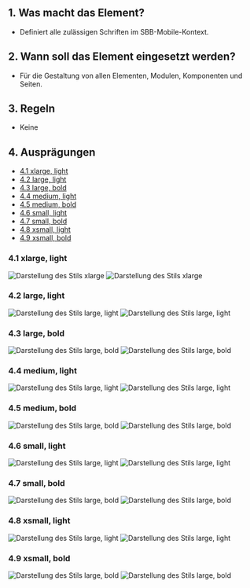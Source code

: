 ## 1. Was macht das Element?
*   Definiert alle zulässigen Schriften im SBB-Mobile-Kontext.

## 2. Wann soll das Element eingesetzt werden?
*   Für die Gestaltung von allen Elementen, Modulen, Komponenten und Seiten.

## 3. Regeln
*   Keine

## 4. Ausprägungen
*   [4.1 xlarge, light](#xlarge-light)
*   [4.2 large, light](#large-light)
*   [4.3 large, bold](#large-bold)
*   [4.4 medium, light](#medium-light)
*   [4.5 medium, bold](#medium-bold)
*   [4.6 small, light](#small-light)
*   [4.7 small, bold](#small-bold)
*   [4.8 xsmall, light](#xsmall-light)
*   [4.9 xsmall, bold](#xsmall-bold)


### <a name="xlarge-light"></a>4.1 xlarge, light
![Darstellung des Stils xlarge](https://raw.githubusercontent.com/sbb-design-systems/design-system-mobile-documentation/doku-update/documentation/typography/images/x-large-light.png 'class: image light')
![Darstellung des Stils xlarge](https://raw.githubusercontent.com/sbb-design-systems/design-system-mobile-documentation/doku-update/documentation/typography/images/x-large-dark.png 'class: image dark hide')

### <a name="large-light"></a>4.2 large, light
![Darstellung des Stils large, light](https://raw.githubusercontent.com/sbb-design-systems/design-system-mobile-documentation/doku-update/documentation/typography/images/large-light-light.png 'class: image light')
![Darstellung des Stils large, light](https://raw.githubusercontent.com/sbb-design-systems/design-system-mobile-documentation/doku-update/documentation/typography/images/large-light-dark.png 'class: image dark hide')

### <a name="large-bold"></a>4.3 large, bold
![Darstellung des Stils large, bold](https://raw.githubusercontent.com/sbb-design-systems/design-system-mobile-documentation/doku-update/documentation/typography/images/large-bold-light.png 'class: image light')
![Darstellung des Stils large, bold](https://raw.githubusercontent.com/sbb-design-systems/design-system-mobile-documentation/doku-update/documentation/typography/images/large-bold-dark.png 'class: image dark hide')

### <a name="medium-light"></a>4.4 medium, light
![Darstellung des Stils large, light](https://raw.githubusercontent.com/sbb-design-systems/design-system-mobile-documentation/doku-update/documentation/typography/images/medium-light-light.png 'class: image light')
![Darstellung des Stils large, light](https://raw.githubusercontent.com/sbb-design-systems/design-system-mobile-documentation/doku-update/documentation/typography/images/medium-light-dark.png 'class: image dark hide')

### <a name="medium-bold"></a>4.5 medium, bold
![Darstellung des Stils large, bold](https://raw.githubusercontent.com/sbb-design-systems/design-system-mobile-documentation/doku-update/documentation/typography/images/medium-bold-light.png 'class: image light')
![Darstellung des Stils large, bold](https://raw.githubusercontent.com/sbb-design-systems/design-system-mobile-documentation/doku-update/documentation/typography/images/medium-bold-dark.png 'class: image dark hide')

### <a name="small-light"></a>4.6 small, light
![Darstellung des Stils large, light](https://raw.githubusercontent.com/sbb-design-systems/design-system-mobile-documentation/doku-update/documentation/typography/images/small-light-light.png 'class: image light')
![Darstellung des Stils large, light](https://raw.githubusercontent.com/sbb-design-systems/design-system-mobile-documentation/doku-update/documentation/typography/images/small-light-dark.png 'class: image dark hide')

### <a name="small-bold"></a>4.7 small, bold
![Darstellung des Stils large, bold](https://raw.githubusercontent.com/sbb-design-systems/design-system-mobile-documentation/doku-update/documentation/typography/images/small-bold-light.png 'class: image light')
![Darstellung des Stils large, bold](https://raw.githubusercontent.com/sbb-design-systems/design-system-mobile-documentation/doku-update/documentation/typography/images/small-bold-dark.png 'class: image dark hide')

### <a name="xsmall-light"></a>4.8 xsmall, light
![Darstellung des Stils large, light](https://raw.githubusercontent.com/sbb-design-systems/design-system-mobile-documentation/doku-update/documentation/typography/images/xsmall-light-light.png 'class: image light')
![Darstellung des Stils large, light](https://raw.githubusercontent.com/sbb-design-systems/design-system-mobile-documentation/doku-update/documentation/typography/images/xsmall-light-dark.png 'class: image dark hide')

### <a name="xsmall-bold"></a>4.9 xsmall, bold
![Darstellung des Stils large, bold](https://raw.githubusercontent.com/sbb-design-systems/design-system-mobile-documentation/doku-update/documentation/typography/images/xsmall-bold-light.png 'class: image light')
![Darstellung des Stils large, bold](https://raw.githubusercontent.com/sbb-design-systems/design-system-mobile-documentation/doku-update/documentation/typography/images/xsmall-bold-dark.png 'class: image dark hide')